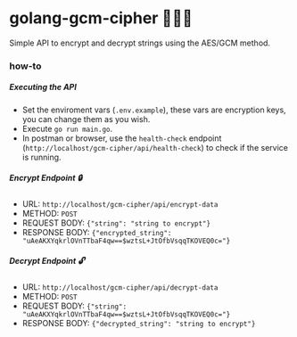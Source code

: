 # golang-gcm-cipher 🧙🏽‍♂️

Simple API to encrypt and decrypt strings using the AES/GCM method.

### how-to

##### Executing the API
- Set the enviroment vars (`.env.example`), these vars are encryption keys, you can change them as you wish.
- Execute `go run main.go`.
- In postman or browser, use the `health-check` endpoint (`http://localhost/gcm-cipher/api/health-check`) to check if the service is running. 

##### Encrypt Endpoint 🔒
- URL: `http://localhost/gcm-cipher/api/encrypt-data`
- METHOD: `POST`
- REQUEST BODY: `{"string": "string to encrypt"}`
- RESPONSE BODY: `{"encrypted_string": "uAeAKXYqkrlOVnTTbaF4qw==$wztsL+JtOfbVsqqTKOVEQ0c="}`

##### Decrypt Endpoint 🔓
- URL: `http://localhost/gcm-cipher/api/decrypt-data`
- METHOD: `POST`
- REQUEST BODY: `{"string": "uAeAKXYqkrlOVnTTbaF4qw==$wztsL+JtOfbVsqqTKOVEQ0c="}`
- RESPONSE BODY: `{"decrypted_string": "string to encrypt"}`
